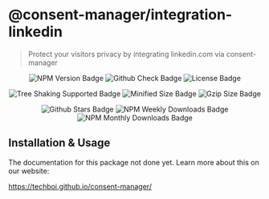 # @consent-manager/integration-linkedin

> Protect your visitors privacy by integrating linkedin.com via consent-manager

<center>

![NPM Version Badge](https://badgen.net/npm/v/@consent-manager/integration-linkedin)
![Github Check Badge](https://badgen.net/github/checks/techboi/consent-manager/main)
![License Badge](https://badgen.net/npm/license/@consent-manager/integration-linkedin)

![Tree Shaking Supported Badge](https://badgen.net/bundlephobia/tree-shaking/@consent-manager/integration-linkedin)
![Minified Size Badge](https://badgen.net/bundlephobia/min/@consent-manager/integration-linkedin)
![Gzip Size Badge](https://badgen.net/bundlephobia/minzip/@consent-manager/integration-linkedin)

![Github Stars Badge](https://badgen.net/github/stars/techboi/consent-manager)
![NPM Weekly Downloads Badge](https://badgen.net/npm/dw/@consent-manager/integration-linkedin)
![NPM Monthly Downloads Badge](https://badgen.net/npm/dm/@consent-manager/integration-linkedin)

</center>

## Installation & Usage

The documentation for this package not done yet. Learn more about this on our website:

https://techboi.github.io/consent-manager/

